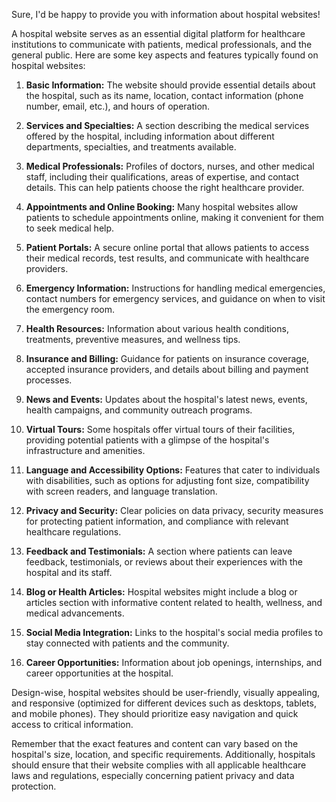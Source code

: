 Sure, I'd be happy to provide you with information about hospital websites!

A hospital website serves as an essential digital platform for healthcare institutions to communicate with patients, medical professionals, and the general public. Here are some key aspects and features typically found on hospital websites:

1. **Basic Information:** The website should provide essential details about the hospital, such as its name, location, contact information (phone number, email, etc.), and hours of operation.

2. **Services and Specialties:** A section describing the medical services offered by the hospital, including information about different departments, specialties, and treatments available.

3. **Medical Professionals:** Profiles of doctors, nurses, and other medical staff, including their qualifications, areas of expertise, and contact details. This can help patients choose the right healthcare provider.

4. **Appointments and Online Booking:** Many hospital websites allow patients to schedule appointments online, making it convenient for them to seek medical help.

5. **Patient Portals:** A secure online portal that allows patients to access their medical records, test results, and communicate with healthcare providers.

6. **Emergency Information:** Instructions for handling medical emergencies, contact numbers for emergency services, and guidance on when to visit the emergency room.

7. **Health Resources:** Information about various health conditions, treatments, preventive measures, and wellness tips.

8. **Insurance and Billing:** Guidance for patients on insurance coverage, accepted insurance providers, and details about billing and payment processes.

9. **News and Events:** Updates about the hospital's latest news, events, health campaigns, and community outreach programs.

10. **Virtual Tours:** Some hospitals offer virtual tours of their facilities, providing potential patients with a glimpse of the hospital's infrastructure and amenities.

11. **Language and Accessibility Options:** Features that cater to individuals with disabilities, such as options for adjusting font size, compatibility with screen readers, and language translation.

12. **Privacy and Security:** Clear policies on data privacy, security measures for protecting patient information, and compliance with relevant healthcare regulations.

13. **Feedback and Testimonials:** A section where patients can leave feedback, testimonials, or reviews about their experiences with the hospital and its staff.

14. **Blog or Health Articles:** Hospital websites might include a blog or articles section with informative content related to health, wellness, and medical advancements.

15. **Social Media Integration:** Links to the hospital's social media profiles to stay connected with patients and the community.

16. **Career Opportunities:** Information about job openings, internships, and career opportunities at the hospital.

Design-wise, hospital websites should be user-friendly, visually appealing, and responsive (optimized for different devices such as desktops, tablets, and mobile phones). They should prioritize easy navigation and quick access to critical information.

Remember that the exact features and content can vary based on the hospital's size, location, and specific requirements. Additionally, hospitals should ensure that their website complies with all applicable healthcare laws and regulations, especially concerning patient privacy and data protection.
